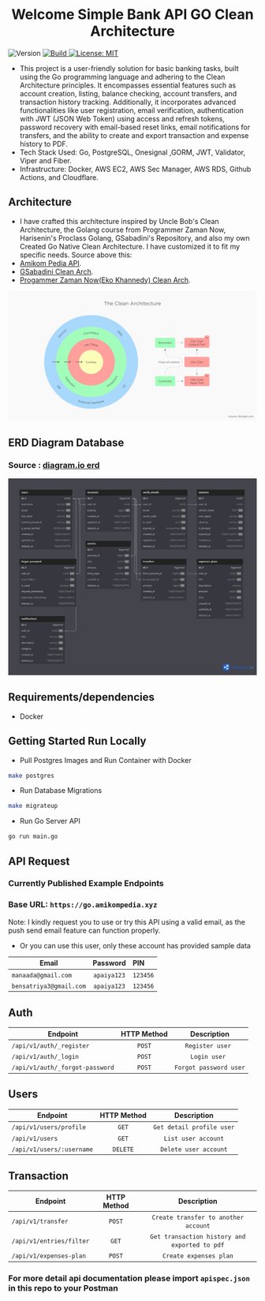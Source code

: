 <h1 align="center">Welcome Simple Bank API GO Clean Architecture</h1>
<p>
  <img alt="Version" src="https://img.shields.io/badge/version-1.0.0-blue.svg?cacheSeconds=2592000" />
  <a href="https://goreportcard.com/badge/github.com/benebobaa/amikom-bri-api" target="_blank">
    <img alt="Build" src="https://goreportcard.com/badge/github.com/benebobaa/amikom-bri-api" />
  </a>
  <a href="#" target="_blank">
    <img alt="License: MIT" src="https://img.shields.io/badge/License-MIT-yellow.svg" />
  </a>

</p>

- This project is a user-friendly solution for basic banking tasks, built using the Go programming language and adhering to the Clean Architecture principles. It encompasses essential features such as account creation, listing, balance checking, account transfers, and transaction history tracking. Additionally, it incorporates advanced functionalities like user registration, email verification, authentication with JWT (JSON Web Token) using access and refresh tokens, password recovery with email-based reset links, email notifications for transfers, and the ability to create and export transaction and expense history to PDF.
- Tech Stack Used: Go, PostgreSQL, Onesignal ,GORM, JWT, Validator, Viper and Fiber.
- Infrastructure: Docker, AWS EC2, AWS Sec Manager, AWS RDS, Github Actions, and Cloudflare.
## Architecture
-  I have crafted this architecture inspired by Uncle Bob's Clean Architecture, the Golang course from Programmer Zaman Now, Harisenin's Proclass Golang, GSabadini's Repository, and also my own Created Go Native Clean Architecture. I have customized it to fit my specific needs. Source above this:
- [Amikom Pedia API](https://github.com/benebobaa/amikom-pedia-api).
- [GSabadini Clean Arch](https://github.com/GSabadini/go-clean-architecture).
- [Progammer Zaman Now(Eko Khannedy) Clean Arch](https://github.com/khannedy/golang-clean-architecture).

![Clean Architecture](clean.png)

## ERD Diagram Database
### Source : [diagram.io erd](https://dbdiagram.io/d/65ccfe1dac844320ae26a809)
![ERD Diagram](erd.png)

## Requirements/dependencies
- Docker


## Getting Started Run Locally

- Pull Postgres Images and Run Container with Docker

```sh
make postgres
```

- Run Database Migrations

```sh
make migrateup
```

- Run Go Server API

```sh
go run main.go
```


## API Request

### Currently Published Example Endpoints
### Base URL: `https://go.amikompedia.xyz`

Note: I kindly request you to use or try this API using a valid email, as the push send email feature can function properly.

- Or you can use this user, only these account has provided sample data

| Email                   |  Password   | PIN     |
|-------------------------|:-----------:|:--------|
| `manaada@gmail.com`     | `apaiya123` | `123456` |
| `bensatriya3@gmail.com` | `apaiya123` |      `123456`   |



## Auth
| Endpoint                                 | HTTP Method |       Description        |
|------------------------------------------|:-----------:|:------------------------:|
| `/api/v1/auth/_register`                       |   `POST`    | `Register user ` |
| `/api/v1/auth/_login`                        |   `POST`    |  `Login user `   |
| `/api/v1/auth/_forgot-password` |   `POST`    |  `Forgot password user`  |

## Users

| Endpoint                                 | HTTP Method |        Description        |
|------------------------------------------|:-----------:|:-------------------------:|
| `/api/v1/users/profile`                        |    `GET`    | `Get detail profile user` |
| `/api/v1/users`                        |    `GET`    |    `List user account`    |
| `/api/v1/users/:username` |  `DELETE`   |   `Delete user account`   |

## Transaction

| Endpoint                                 | HTTP Method |                  Description                  |
|------------------------------------------|:-----------:|:---------------------------------------------:|
| `/api/v1/transfer`                        |   `POST`    |     `Create transfer to another account`      |
| `/api/v1/entries/filter`                        |    `GET`    | `Get transaction history and exported to pdf` |
| `/api/v1/expenses-plan` |   `POST`    |            `Create expenses plan`             |

### For more detail api documentation please import `apispec.json` in this repo to your Postman

